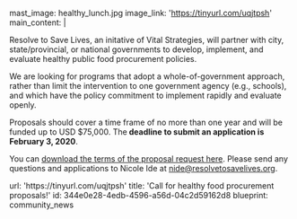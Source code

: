 mast_image: healthy_lunch.jpg
image_link: 'https://tinyurl.com/uqjtpsh'
main_content: |
  <p>Resolve to Save Lives, an initative of Vital Strategies, will partner with city, state/provincial, or national governments to develop, implement, and evaluate healthy public food procurement policies.
  </p>
  <p>We are looking for programs that adopt a whole-of-government approach, rather than limit the intervention to one government agency (e.g., schools), and which have the policy commitment to implement rapidly and evaluate openly.
  </p>
  <p>Proposals should cover a time frame of no more than one year and will be funded up to USD $75,000. The<strong> deadline to submit an application is February 3, 2020</strong>.
  </p>
  <p>You can <a href="https://tinyurl.com/uqjtpsh">download the terms of the proposal request here</a>. Please send any questions and applications to Nicole Ide at <a href="mailto:nide@resolvetosavelives.org">nide@resolvetosavelives.org</a>.
  </p>
url: 'https://tinyurl.com/uqjtpsh'
title: 'Call for healthy food procurement proposals!'
id: 344e0e28-4edb-4596-a56d-04c2d59162d8
blueprint: community_news
